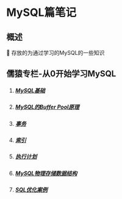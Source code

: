 # MySQL篇笔记
##  概述
   🚀 存放的为通过学习的MySQL的一些知识
## 儒猿专栏-从0开始学习MySQL
1. ##### [MySQL基础](MySQL基础.md)
2. ##### [MySQL的Buffer Pool原理](MySQL的BufferPool原理.md)
3. ##### [事务](事务.md)
4. ##### [索引](索引.md)
5. ##### [执行计划](执行计划.md)
6. ##### [MySQL物理存储数据结构](MySQL物理存储数据结构.md)
7. ##### [SQL优化案例](SQL优化案例.md)